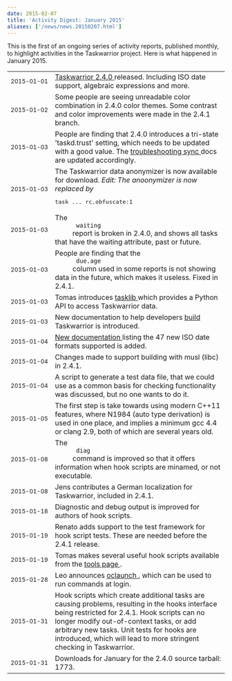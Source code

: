 ```yaml
---
date: 2015-02-07
title: 'Activity Digest: January 2015'
aliases: ['/news/news.20150207.html']
---
```

<div class="col-md-8 main">
 <div class="row">
  <p>
   This is the first of an ongoing series of activity reports,
            published monthly, to highlight activities in the Taskwarrior
            project. Here is what happened in January 2015.
  </p>
  <table class="table table-striped table-compact">
   <tr>
    <td style="white-space: nowrap;">
     <small>
      2015-01-01
     </small>
    </td>
    <td>
     <a href="http://taskwarrior.org/news/news.20150101.html">
      Taskwarrior 2.4.0
     </a>
     released.  Including ISO date support, algebraic expressions
                and more.
    </td>
   </tr>
   <tr>
    <td>
     <small>
      2015-01-02
     </small>
    </td>
    <td>
     Some people are seeing unreadable color combination in 2.4.0
                color themes. Some contrast and color improvements were made in
                the 2.4.1 branch.
    </td>
   </tr>
   <tr>
    <td>
     <small>
      2015-01-03
     </small>
    </td>
    <td>
     People are finding that 2.4.0 introduces a tri-state 'taskd.trust'
                setting, which needs to be updated with a good value. The
     <a href="http://taskwarrior.org/docs/taskserver/troubleshooting-sync.html">
      troubleshooting sync
     </a>
     docs are updated accordingly.
    </td>
   </tr>
   <tr>
    <td>
     <small>
      2015-01-03
     </small>
    </td>
    <td>
     The Taskwarrior data anonymizer is now available for download.
     <em>
      Edit: The anoonymizer is now replaced by
     </em>
     <pre>task ... rc.obfuscate:1</pre>
    </td>
   </tr>
   <tr>
    <td>
     <small>
      2015-01-03
     </small>
    </td>
    <td>
     The
     <code>
      waiting
     </code>
     report is broken in 2.4.0, and shows
                all tasks that have the waiting attribute, past or future.
    </td>
   </tr>
   <tr>
    <td>
     <small>
      2015-01-03
     </small>
    </td>
    <td>
     People are finding that the
     <code>
      due.age
     </code>
     column used
                in some reports is not showing data in the future, which makes
                it useless.  Fixed in 2.4.1.
    </td>
   </tr>
   <tr>
    <td>
     <small>
      2015-01-03
     </small>
    </td>
    <td>
     Tomas introduces
     <a href="https://github.com/tbabej/tasklib">
      tasklib
     </a>
     which provides a Python API to access Taskwarrior data.
    </td>
   </tr>
   <tr>
    <td>
     <small>
      2015-01-03
     </small>
    </td>
    <td>
     New documentation to help developers
     <a href="http://taskwarrior.org/docs/build.html">
      build
     </a>
     Taskwarrior is introduced.
    </td>
   </tr>
   <tr>
    <td>
     <small>
      2015-01-04
     </small>
    </td>
    <td>
     <a href="http://taskwarrior.org/docs/dates.html">
      New documentation
     </a>
     listing the 47 new ISO date formats supported is added.
    </td>
   </tr>
   <tr>
    <td>
     <small>
      2015-01-04
     </small>
    </td>
    <td>
     Changes made to support building with musl (libc) in 2.4.1.
    </td>
   </tr>
   <tr>
    <td>
     <small>
      2015-01-04
     </small>
    </td>
    <td>
     A script to generate a test data file, that we could use
                as a common basis for checking functionality was discussed, but
                no one wants to do it.
    </td>
   </tr>
   <tr>
    <td>
     <small>
      2015-01-05
     </small>
    </td>
    <td>
     The first step is take towards using modern C++11 features,
                where N1984 (auto type derivation) is used in one place, and
                implies a minimum gcc 4.4 or clang 2.9, both of which are
                several years old.
    </td>
   </tr>
   <tr>
    <td>
     <small>
      2015-01-08
     </small>
    </td>
    <td>
     The
     <code>
      diag
     </code>
     command is improved so that it offers
                information when hook scripts are minamed, or not executable.
    </td>
   </tr>
   <tr>
    <td>
     <small>
      2015-01-08
     </small>
    </td>
    <td>
     Jens contributes a German localization for Taskwarrior,
                included in 2.4.1.
    </td>
   </tr>
   <tr>
    <td>
     <small>
      2015-01-18
     </small>
    </td>
    <td>
     Diagnostic and debug output is improved for authors of hook
                scripts.
    </td>
   </tr>
   <tr>
    <td>
     <small>
      2015-01-19
     </small>
    </td>
    <td>
     Renato adds support to the test framework for hook script
                tests. These are needed before the 2.4.1 release.
    </td>
   </tr>
   <tr>
    <td>
     <small>
      2015-01-19
     </small>
    </td>
    <td>
     Tomas makes several useful hook scripts available from
                the
     <a href="http://taskwarrior.org/tools">
      tools page
     </a>
     .
    </td>
   </tr>
   <tr>
    <td>
     <small>
      2015-01-28
     </small>
    </td>
    <td>
     Leo announces
     <a href="https://gitlab.com/WzukW/oclaunch">
      oclaunch
     </a>
     , which can
                be used to run commands at login.
    </td>
   </tr>
   <tr>
    <td>
     <small>
      2015-01-31
     </small>
    </td>
    <td>
     Hook scripts which create additional tasks are causing problems,
                resulting in the hooks interface being restricted for 2.4.1.
                Hook scripts can no longer modify out-of-context tasks, or add
                arbitrary new tasks. Unit tests for hooks are introduced, which
                will lead to more stringent checking in Taskwarrior.
    </td>
   </tr>
   <tr>
    <td>
     <small>
      2015-01-31
     </small>
    </td>
    <td>
     Downloads for January for the 2.4.0 source tarball: 1773.
    </td>
   </tr>
  </table>
  <br/>
  <br/>
 </div>
</div>

